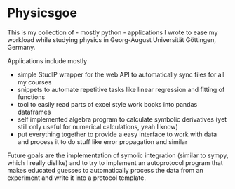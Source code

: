 # Physicsgoe

This is my collection of - mostly python - applications I wrote to ease my workload while studying physics in Georg-August Universität Göttingen, Germany.

Applications include mostly
- simple StudIP wrapper for the web API to automatically sync files for all my courses
- snippets to automate repetitive tasks like linear regression and fitting of functions
- tool to easily read parts of excel style work books into pandas dataframes
- self implemented algebra program to calculate symbolic derivatives (yet still only useful for numerical calculations, yeah I know)
- put everything together to provide a easy interface to work with data and process it to do stuff like error propagation and similar

Future goals are the implementation of symolic integration (similar to sympy, which I really dislike) and to try to implement an autoprotocol program
that makes educated guesses to automatically process the data from an experiment and write it into a protocol template.

